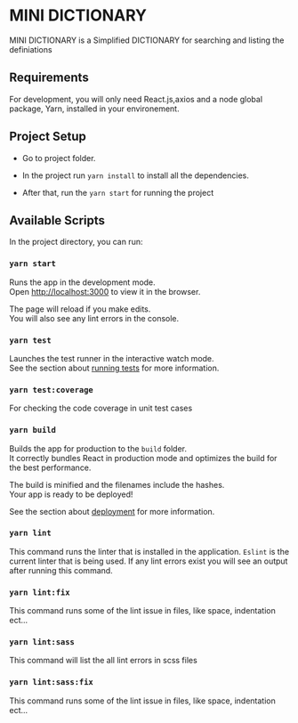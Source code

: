 # MINI DICTIONARY

MINI DICTIONARY is a Simplified DICTIONARY for searching and listing the definiations


## Requirements

For development, you will only need React.js,axios and a node global package, Yarn, installed in your environement.

## Project Setup
- Go to project folder.
- In the project run `yarn install` to install all the dependencies.
 
- After that, run the `yarn start` for running the project


## Available Scripts

In the project directory, you can run:

### `yarn start`

Runs the app in the development mode.\
Open [http://localhost:3000](http://localhost:3000) to view it in the browser.

The page will reload if you make edits.\
You will also see any lint errors in the console.

### `yarn test`

Launches the test runner in the interactive watch mode.\
See the section about [running tests](https://facebook.github.io/create-react-app/docs/running-tests) for more information.

### `yarn test:coverage`

For checking the code coverage in unit test cases

### `yarn build`

Builds the app for production to the `build` folder.\
It correctly bundles React in production mode and optimizes the build for the best performance.

The build is minified and the filenames include the hashes.\
Your app is ready to be deployed!

See the section about [deployment](https://facebook.github.io/create-react-app/docs/deployment) for more information.


### `yarn lint`

This command runs the linter that is installed in the application. `Eslint` is the current linter that is being used.
If any lint errors exist you will see an output after running this command.

### `yarn lint:fix`

This command runs some of the lint issue in files, like space, indentation ect...


### `yarn lint:sass`

This command will list the all lint errors in scss files

### `yarn lint:sass:fix`

This command runs some of the lint issue in files, like space, indentation ect...
